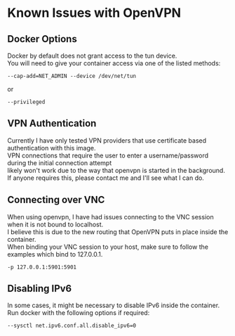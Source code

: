 # Known Issues with OpenVPN

## Docker Options
Docker by default does not grant access to the tun device. \
You will need to give your container access via one of the listed methods:
```
--cap-add=NET_ADMIN --device /dev/net/tun
```
or
```
--privileged
```

## VPN Authentication
Currently I have only tested VPN providers that use certificate based authentication with this image. \
VPN connections that require the user to enter a username/password during the initial connection attempt \
likely won't work due to the way that openvpn is started in the background. \
If anyone requires this, please contact me and I'll see what I can do.

## Connecting over VNC
When using openvpn, I have had issues connecting to the VNC session when it is not bound to localhost. \
I believe this is due to the new routing that OpenVPN puts in place inside the container. \
When binding your VNC session to your host, make sure to follow the examples which bind to 127.0.0.1.
```
-p 127.0.0.1:5901:5901
```

## Disabling IPv6
In some cases, it might be necessary to disable IPv6 inside the container. \
Run docker with the following options if required:
```
--sysctl net.ipv6.conf.all.disable_ipv6=0
```
